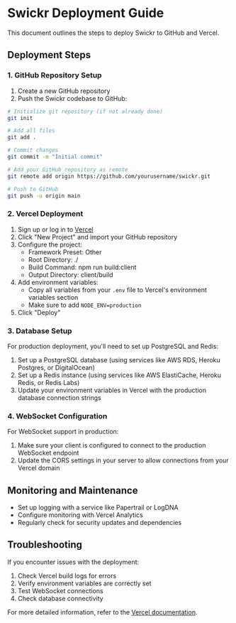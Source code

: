# Swickr Deployment Guide

This document outlines the steps to deploy Swickr to GitHub and Vercel.

## Deployment Steps

### 1. GitHub Repository Setup

1. Create a new GitHub repository
2. Push the Swickr codebase to GitHub:

```bash
# Initialize git repository (if not already done)
git init

# Add all files
git add .

# Commit changes
git commit -m "Initial commit"

# Add your GitHub repository as remote
git remote add origin https://github.com/yourusername/swickr.git

# Push to GitHub
git push -u origin main
```

### 2. Vercel Deployment

1. Sign up or log in to [Vercel](https://vercel.com/)
2. Click "New Project" and import your GitHub repository
3. Configure the project:
   - Framework Preset: Other
   - Root Directory: ./
   - Build Command: npm run build:client
   - Output Directory: client/build
4. Add environment variables:
   - Copy all variables from your `.env` file to Vercel's environment variables section
   - Make sure to add `NODE_ENV=production`
5. Click "Deploy"

### 3. Database Setup

For production deployment, you'll need to set up PostgreSQL and Redis:

1. Set up a PostgreSQL database (using services like AWS RDS, Heroku Postgres, or DigitalOcean)
2. Set up a Redis instance (using services like AWS ElastiCache, Heroku Redis, or Redis Labs)
3. Update your environment variables in Vercel with the production database connection strings

### 4. WebSocket Configuration

For WebSocket support in production:

1. Make sure your client is configured to connect to the production WebSocket endpoint
2. Update the CORS settings in your server to allow connections from your Vercel domain

## Monitoring and Maintenance

- Set up logging with a service like Papertrail or LogDNA
- Configure monitoring with Vercel Analytics
- Regularly check for security updates and dependencies

## Troubleshooting

If you encounter issues with the deployment:

1. Check Vercel build logs for errors
2. Verify environment variables are correctly set
3. Test WebSocket connections
4. Check database connectivity

For more detailed information, refer to the [Vercel documentation](https://vercel.com/docs).
